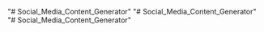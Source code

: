"# Social_Media_Content_Generator" 
"# Social_Media_Content_Generator" 
"# Social_Media_Content_Generator" 
